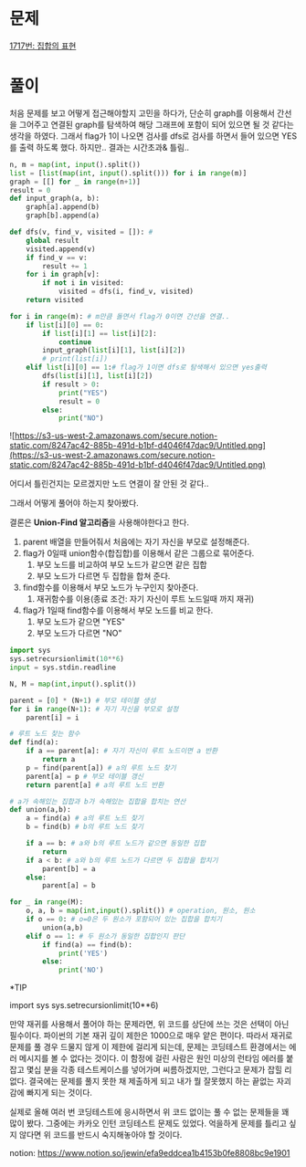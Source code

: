 # 문제

[1717번: 집합의 표현](https://www.acmicpc.net/problem/1717)

# 풀이

처음 문제를 보고 어떻게 접근해야할지 고민을 하다가, 단순히 graph를 이용해서 간선을 그어주고 연결된 graph를 탐색하여 해당 그래프에 포함이 되어 있으면 될 것 같다는 생각을 하였다. 그래서 flag가 1이 나오면 검사를 dfs로 검사를 하면서 들어 있으면 YES를 출력 하도록 했다. 하지만.. 결과는 시간초과& 틀림..

```python
n, m = map(int, input().split())
list = [list(map(int, input().split())) for i in range(m)]
graph = [[] for _ in range(n+1)]
result = 0
def input_graph(a, b):
    graph[a].append(b)
    graph[b].append(a)

def dfs(v, find_v, visited = []): # 
    global result
    visited.append(v)
    if find_v == v:
        result += 1
    for i in graph[v]:
        if not i in visited:
            visited = dfs(i, find_v, visited)
    return visited

for i in range(m): # m만큼 돌면서 flag가 0이면 간선을 연결..
    if list[i][0] == 0:
        if list[i][1] == list[i][2]:
            continue
        input_graph(list[i][1], list[i][2])
        # print(list[i])
    elif list[i][0] == 1:# flag가 1이면 dfs로 탐색해서 있으면 yes출력
        dfs(list[i][1], list[i][2])
        if result > 0:
            print("YES")
            result = 0
        else:
            print("NO")
```

![https://s3-us-west-2.amazonaws.com/secure.notion-static.com/8247ac42-885b-491d-b1bf-d4046f47dac9/Untitled.png](https://s3-us-west-2.amazonaws.com/secure.notion-static.com/8247ac42-885b-491d-b1bf-d4046f47dac9/Untitled.png)

어디서 틀린건지는 모르겠지만 노드 연결이 잘 안된 것 같다..

그래서 어떻게 풀어야 하는지 찾아봤다.

결론은 **Union-Find 알고리즘**을 사용해야한다고 한다.

1. parent 배열을 만들어줘서 처음에는 자기 자신을 부모로 설정해준다. 
2. flag가 0일때 union함수(합집합)를 이용해서 같은 그룹으로 묶어준다. 
    1. 부모 노드를 비교하여 부모 노드가 같으면 같은 집합
    2. 부모 노드가 다르면 두 집합을 합쳐 준다.
3. find함수를 이용해서 부모 노드가 누구인지 찾아준다.
    1. 재귀함수를 이용(종료 조건: 자기 자신이 루트 노드일때 까지 재귀)
4. flag가 1일때 find함수를 이용해서 부모 노드를 비교 한다. 
    1. 부모 노드가 같으면 "YES"
    2. 부모 노드가 다르면 "NO"

```python
import sys
sys.setrecursionlimit(10**6)
input = sys.stdin.readline

N, M = map(int,input().split())

parent = [0] * (N+1) # 부모 테이블 생성
for i in range(N+1): # 자기 자신을 부모로 설정
    parent[i] = i

# 루트 노드 찾는 함수
def find(a):
    if a == parent[a]: # 자기 자신이 루트 노드이면 a 반환
        return a
    p = find(parent[a]) # a의 루트 노드 찾기
    parent[a] = p # 부모 테이블 갱신
    return parent[a] # a의 루트 노드 반환

# a가 속해있는 집합과 b가 속해있는 집합을 합치는 연산
def union(a,b):
    a = find(a) # a의 루트 노드 찾기
    b = find(b) # b의 루트 노드 찾기

    if a == b: # a와 b의 루트 노드가 같으면 동일한 집합
        return
    if a < b: # a와 b의 루트 노드가 다르면 두 집합을 합치기
        parent[b] = a
    else:
        parent[a] = b

for _ in range(M):
    o, a, b = map(int,input().split()) # operation, 원소, 원소
    if o == 0: # o=0은 두 원소가 포함되어 있는 집합을 합치기
        union(a,b)
    elif o == 1: # 두 원소가 동일한 집합인지 판단
        if find(a) == find(b):
            print('YES')
        else:
            print('NO')
```

*TIP 

import sys
sys.setrecursionlimit(10**6)

만약 재귀를 사용해서 풀어야 하는 문제라면, 위 코드를 상단에 쓰는 것은 선택이 아닌 필수이다. 파이썬의 기본 재귀 깊이 제한은 1000으로 매우 얕은 편이다. 따라서 재귀로 문제를 풀 경우 드물지 않게 이 제한에 걸리게 되는데, 문제는 코딩테스트 환경에서는 에러 메시지를 볼 수 없다는 것이다. 이 함정에 걸린 사람은 원인 미상의 런타임 에러를 붙잡고 몇십 분을 각종 테스트케이스를 넣어가며 씨름하겠지만, 그런다고 문제가 잡힐 리 없다. 결국에는 문제를 풀지 못한 채 제출하게 되고 내가 뭘 잘못했지 하는 끝없는 자괴감에 빠지게 되는 것이다.

실제로 올해 여러 번 코딩테스트에 응시하면서 위 코드 없이는 풀 수 없는 문제들을 꽤 많이 봤다. 그중에는 카카오 인턴 코딩테스트 문제도 있었다. 억을하게 문제를 틀리고 싶지 않다면 위 코드를 반드시 숙지해놓아야 할 것이다.

notion: https://www.notion.so/jewin/efa9eddcea1b4153b0fe8808bc9e1901

